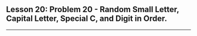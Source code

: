 ## Lesson 20: Problem 20 - Random Small Letter, Capital Letter, Special C, and Digit in Order.

---
